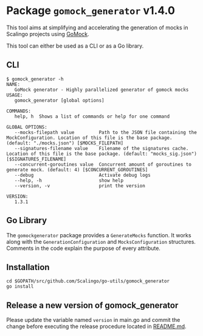 # Package `gomock_generator` v1.4.0

This tool aims at simplifying and accelerating the generation of mocks in Scalingo projects using
[GoMock](https://github.com/golang/mock/).

This tool can either be used as a CLI or as a Go library.

## CLI

```text
$ gomock_generator -h
NAME:
   GoMock generator - Highly parallelized generator of gomock mocks
USAGE:
   gomock_generator [global options]

COMMANDS:
   help, h  Shows a list of commands or help for one command

GLOBAL OPTIONS:
   --mocks-filepath value         Path to the JSON file containing the MockConfiguration. Location of this file is the base package. (default: "./mocks.json") [$MOCKS_FILEPATH]
   --signatures-filename value    Filename of the signatures cache. Location of this file is the base package. (default: "mocks_sig.json") [$SIGNATURES_FILENAME]
   --concurrent-goroutines value  Concurrent amount of goroutines to generate mock. (default: 4) [$CONCURRENT_GOROUTINES]
   --debug                        Activate debug logs
   --help, -h                     show help
   --version, -v                  print the version

VERSION:
   1.3.1
```

## Go Library

The `gomockgenerator` package provides a `GenerateMocks` function. It works along with the
`GenerationConfiguration` and `MocksConfiguration` structures. Comments in the code explain the
purpose of every attribute.

## Installation

```shell
cd $GOPATH/src/github.com/Scalingo/go-utils/gomock_generator
go install
```

## Release a new version of gomock_generator

Please update the variable named `version` in main.go and commit the change before executing the
release procedure located in [README.md](https://github.com/Scalingo/go-utils/blob/master/README.md).
